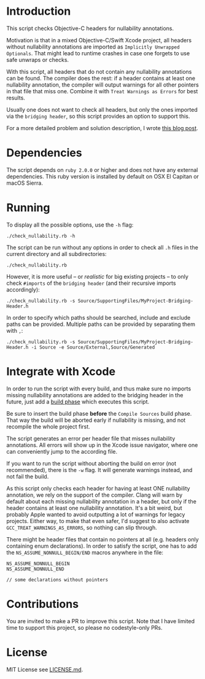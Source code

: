 # Introduction

This script checks Objective-C headers for nullability annotations.

Motivation is that in a mixed Objective-C/Swift Xcode project, all headers without nullability annotations are imported as `Implicitly Unwrapped Optionals`. That might lead to runtime crashes in case one forgets to use safe unwraps or checks.

With this script, all headers that do not contain any nullability annotations can be found. The compiler does the rest: if a header contains at least one nullability annotation, the compiler will output warnings for all other pointers in that file that miss one. Combine it with `Treat Warnings as Errors` for best results.

Usually one does not want to check all headers, but only the ones imported via the `bridging header`, so this script provides an option to support this.

For a more detailed problem and solution description, I wrote [this blog post](http://tech.willhaben.at/2016/12/avoiding-implicit.html).

# Dependencies

The script depends on `ruby 2.0.0` or higher and does not have any external dependencies. This ruby version is installed by default on OSX El Capitan or macOS Sierra.

# Running

To display all the possible options, use the `-h` flag:

```
./check_nullability.rb -h
```

The script can be run without any options in order to check all `.h` files in the current directory and all subdirectories:

```
./check_nullability.rb
```

However, it is more useful – or _realistic_ for big existing projects – to only check `#imports` of the `bridging header` (and their recursive imports accordingly):

```
./check_nullability.rb -s Source/SupportingFiles/MyProject-Bridging-Header.h
```

In order to specify which paths should be searched, include and exclude paths can be provided. Multiple paths can be provided by separating them with `,`:

```
./check_nullability.rb -s Source/SupportingFiles/MyProject-Bridging-Header.h -i Source -e Source/External,Source/Generated
```

# Integrate with Xcode

In order to run the script with every build, and thus make sure no imports missing nullability annotations are added to the bridging header in the future, just add a [build phase](https://www.objc.io/issues/6-build-tools/build-process/#build-phases) which executes this script.

Be sure to insert the build phase **before** the `Compile Sources` build phase. That way the build will be aborted early if nullability is missing, and not recompile the whole project first.

The script generates an error per header file that misses nullability annotations. All errors will show up in the Xcode issue navigator, where one can conveniently jump to the according file.

If you want to run the script without aborting the build on error (not recommended), there is the `-w` flag. It will generate warnings instead, and not fail the build.

As this script only checks each header for having at least ONE nullability annotation, we rely on the support of the compiler. Clang will warn by default about each missing nullability annotation in a header, but only if the header contains at least one nullability annotation. It's a bit weird, but probably Apple wanted to avoid outputting a lot of warnings for legacy projects. Either way, to make that even safer, I'd suggest to also activate `GCC_TREAT_WARNINGS_AS_ERRORS`, so nothing can slip through.

There might be header files that contain no pointers at all (e.g. headers only containing enum declarations). In order to satisfy the script, one has to add the `NS_ASSUME_NONNULL_BEGIN/END` macros anywhere in the file:

```
NS_ASSUME_NONNULL_BEGIN
NS_ASSUME_NONNULL_END

// some declarations without pointers
```

# Contributions

You are invited to make a PR to improve this script. Note that I have limited time to support this project, so please no codestyle-only PRs.

# License

MIT License see [LICENSE.md](LICENSE.md).
